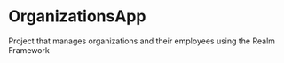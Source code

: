 # OrganizationsApp
Project that manages organizations and their employees using the Realm Framework
